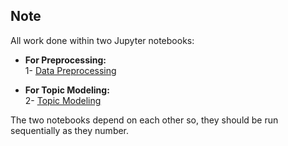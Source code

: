 
## Note
All work done within two Jupyter notebooks:
- **For Preprocessing:**<br/>
  1- [Data Preprocessing](https://github.com/amjadalth/Hotel-Reviews-Unsupervised-NLP-Project/blob/main/Jupyter%20Notebooks/Data%20Preprocessing.ipynb)<br/>
  
- **For Topic Modeling:** <br/>
  2- [Topic Modeling](https://github.com/amjadalth/Hotel-Reviews-Unsupervised-NLP-Project/blob/main/Jupyter%20Notebooks/Topic%20Modeling%20.ipynb)<br/>

The two notebooks depend on each other so, they should be run sequentially as they number.
